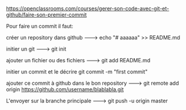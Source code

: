 https://openclassrooms.com/courses/gerer-son-code-avec-git-et-github/faire-son-premier-commit

Pour faire un commit il faut:
       
créer un repository dans github        ---> echo "# aaaaaa" >> README.md

initier un git 						   --->	git init

ajouter un fichier ou des fichiers     ---> git add README.md

initier un commit et le décrire		        git commit -m "first commit"

ajouter ce commit à github dans le bon repository 		   	   --->	git remote add origin https://github.com/username/blablabla.git

L'envoyer sur la branche principale    ---> git push -u origin master